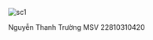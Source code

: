 ![sc1](https://github.com/user-attachments/assets/3eb73dfd-1cb5-409b-a745-e616e00bb2a0)


Nguyễn Thanh Trường 
MSV 22810310420



<!---
NguyenTruong0202/NguyenTruong0202 is a ✨ special ✨ repository because its `README.md` (this file) appears on your GitHub profile.
You can click the Preview link to take a look at your changes.
--->

